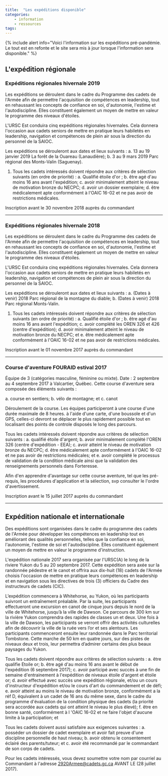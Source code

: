 ```yaml
---
title:  "Les expéditions disponible"  
categories:
    - information 
    - ressources
tags:
---
```



{% include alert info="Voici l'information sur les expéditions pré-pandémie. Le tout est en refonte et le site sera mis à jour lorsque l'information sera disponible." %}



## L'expédition régionale

### Expéditions régionales hivernale 2019

Les expéditions se déroulent dans le cadre du Programme des cadets de l'Armée afin de permettre l'acquisition de compétences en leadership, tout en rehaussant les concepts de confiance en soi, d'autonomie, l'estime et l'autodiscipline. Elles constituent également un moyen de mettre en valeur le programme des niveaux d'étoiles.

L'URSC Est conduira cinq expéditions régionales hivernales. Cela donnera l'occasion aux cadets seniors de mettre en pratique leurs habiletés en leadership, navigation et compétences de plein air sous la direction du personnel de la SAIOC.

Les expéditions se dérouleront aux dates et lieux suivants :
a. 13 au 19 janvier 2019 La forêt de la Ouareau (Lanaudière);
b. 3 au 9 mars 2019 Parc régional des Monts-Valin (Saguenay).

1. Tous les cadets intéressés doivent répondre aux critères de sélection suivants (en ordre de priorité) :
a. Qualifié étoile d'or ;
b. être agé d'au moins 16 ans avant l'expédition;
c. avoir minimalement atteint le niveau de motivation bronze du NECPC;
d. avoir un dossier exemplaire;
d. être médicalement apte conformément à l'OAIC 16-02 et ne pas avoir de restrictions médicales.

Inscription avant le 30 novembre 2018 auprès du commandant

---

### Expéditions régionales hivernale 2018 

Les expéditions se déroulent dans le cadre du Programme des cadets de l'Armée afin de permettre l'acquisition de compétences en leadership, tout en rehaussant les concepts de confiance en soi, d'autonomie, l'estime et l'autodiscipline. Elles constituent également un moyen de mettre en valeur le programme des niveaux d'étoiles.

L'URSC Est conduira cinq expéditions régionales hivernales. Cela donnera l'occasion aux cadets seniors de mettre en pratique leurs habiletés en leadership, navigation et compétences de plein air sous la direction du personnel de la SAIOC.

Les expéditions se dérouleront aux dates et lieux suivants :
a. (Dates à venir) 2018 Parc régional de la montagne du diable;
b. (Dates à venir) 2018 Parc régional Monts-Valin.

1. Tous les cadets intéressés doivent répondre aux critères de sélection suivants (en ordre de priorité) :
a. Qualifié étoile d'or ;
b. être agé d'au moins 16 ans avant l'expédition;
c. avoir complété les OREN 326 et 426 (centre d'expédition);
d. avoir minimalement atteint le niveau de motivation bronze du NECPC; et
e. être médicalement apte conformément à l'OAIC 16-02 et ne pas avoir de restrictions médicales.

Inscription avant le 01 novembre 2017 auprès du commandant

---

### Course d'aventure FOURAID estival 2017

Équipe de 3 (catégories masculine, féminine ou mixte).
Date : 2 septembre au 4 septembre 2017 à Valcartier, Québec.
Cette course d'aventure sera composée des éléments suivants :

a.   course en sentiers;
b.   vélo de montagne; et
c.   canot

Déroulement de la course. Les équipes participeront à une course d'une durée maximale de 8 heures. à l'aide d'une carte, d'une boussole et d'un GPS, celles-ci devront se déplacer le plus rapidement possible tout en localisant des points de controle disposés le long des parcours.

Tous les cadets intéressés doivent répondre aux critères de sélection suivants :
a. qualifié étoile d'argent;
b. avoir minimalement complété l'OREN 326 (centre d'expédition - EEA);
c. avoir atteint le niveau de motivation bronze du NECPC;
d. être médicalement apte conformément à l'OAIC 16-02 et ne pas avoir de restrictions médicales; et
e. avoir complété le processus de validation de la condition médicale ainsi que la validation des renseignements personnels dans Forteresse.

Afin d'en apprendre d'avantage sur cette course aventure, tel que les pré-requis, les procédures d'application et la sélection, svp consulter le l'ordre d'avertissement.

Inscription avant le 15 juillet 2017 auprès du commandant

---


## Expédition nationale et internationale


Des expéditions sont organisées dans le cadre du programme des cadets de l'Armée pour développer les compétences en leadership tout en améliorant des qualités personnelles, telles que la confiance en soi, l'autonomie, l'estime de soi et l'autodiscipline. Elles constituent également un moyen de mettre en valeur le programme d'instruction.

L'expédition nationale 2017 sera organisée par l'URSC(A) le long de la riviere Yukon du 5 au 20 septembre 2017. Cette expédition sera axée sur la randonnée pédestre et le canot et offrira aux dix-huit (18) cadets de l'Armée choisis l'occasion de mettre en pratique leurs compétences en leadership et en navigation sous les directives de trois (3) officiers du Cadre des instructeurs de cadets (CIC).

L’expédition commencera à Whitehorse, au Yukon, où les participants suivront un entraînement préalable. Par la suite, les participants effectueront une excursion en canot de cinque jours depuis le nord de la ville de Whitehorse, jusqu’à la ville de Dawson. Ce parcours de 300 km sur la rivière Yukon comprendra des rapides de classes un et deux. Une fois à la ville de Dawson, les participants se verront offrir des activités culturelles afin de découvrir la ville de la ruée vers l’or et ses alentours. Les participants commenceront ensuite leur randonnée dans le Parc territorial Tombstone. Cette marche de 50 km en quatre jours, sur des pistes de niveaux deux et trois, leur permettra d’admirer certains des plus beaux paysages du Yukon.

Tous les cadets doivent répondre aux critères de sélection suivants :
a. être qualifie Etoile or;
b. être agé d'au moins 16 ans avant le début de l'expédition (6 septembre 2017);
c. avoir participé avec succès à une fin de semaine d'entrainement à l'expédition de niveaux étoile d'argent et étoile or;
d. avoir effectué avec succès une expédition régionale, et/ou un cours d'instructeur d'expédition et/ou le cours d'art du commandement et de défi;
e. avoir atteint au moins le niveau de motivation bronze, conformément a la réf D, équivalent à un cadet de 16 ans du même sexe, dans le cadre du programme d'évaluation de la condition physique des cadets (la priorité sera accordée aux cadets qui ont atteint le niveau le plus élevé);
f. être en bonne santé, conformément à l 'OAIC 16-02 et ne faire l'objet d'aucune limite à la participation; et

Tous les cadets doivent aussi satisfaire aux exigences suivantes :
a. posséder un dossier de cadet exemplaire et avoir fait preuve d'une discipline personnelle de haut niveau;
b. avoir obtenu le consentement éclairé des parents/tuteur; et
c. avoir été recommandé par le commandant de son corps de cadets.

Pour les cadets intéressés, vous devez soumettre votre nom par courriel au Commandant à l'adresse 2920Armee@cadets.gc.ca AVANT LE (28 juillet 2017).

